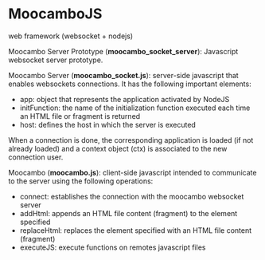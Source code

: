 # MoocamboJS
web framework (websocket + nodejs)

Moocambo Server Prototype (<b>moocambo_socket_server</b>): Javascript websocket server prototype.

Moocambo Server (<b>moocambo_socket.js</b>): server-side javascript that enables websockets connections. It has the following important elements:
- app: object that represents the application activated by NodeJS
- initFunction: the name of the initialization function executed each time an HTML file or fragment is returned
- host: defines the host in which the server is executed

When a connection is done, the corresponding application is loaded (if not already loaded)
and a context object (ctx) is associated to the new connection user. 


Moocambo (<b>moocambo.js</b>): client-side javascript intended to communicate to the server using the following operations:
- connect: establishes the connection with the moocambo websocket server
- addHtml: appends an HTML file content (fragment) to the element specified
- replaceHtml: replaces the element specified with an HTML file content (fragment)
- executeJS: execute functions on remotes javascript files
